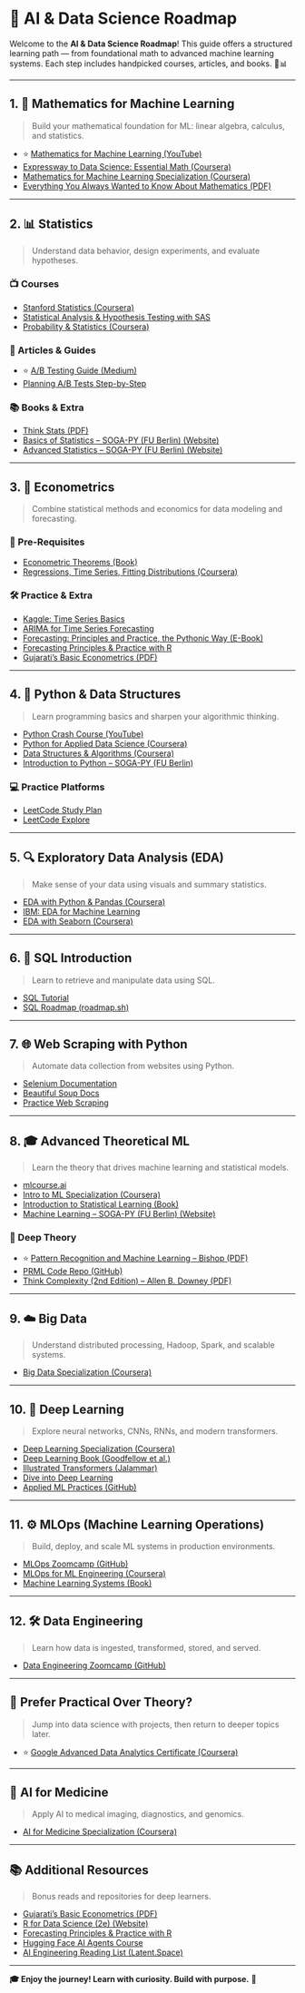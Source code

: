 # 🚀 AI & Data Science Roadmap

Welcome to the **AI & Data Science Roadmap**! This guide offers a structured learning path — from foundational math to advanced machine learning systems. Each step includes handpicked courses, articles, and books. 📘📊

---

## 1. 📐 Mathematics for Machine Learning
> Build your mathematical foundation for ML: linear algebra, calculus, and statistics.

- ⭐️ [Mathematics for Machine Learning (YouTube)](https://www.youtube.com/watch?v=LwCRRUa8yTU)
- [Expressway to Data Science: Essential Math (Coursera)](https://www.coursera.org/specializations/expressway-to-data-science-essential-math)
- [Mathematics for Machine Learning Specialization (Coursera)](https://www.coursera.org/specializations/mathematics-machine-learning)
- [Everything You Always Wanted to Know About Mathematics (PDF)](https://www.math.cmu.edu/~jmackey/151_128/bws_book.pdf)

---

## 2. 📊 Statistics
> Understand data behavior, design experiments, and evaluate hypotheses.

### 📺 Courses
- [Stanford Statistics (Coursera)](https://www.coursera.org/learn/stanford-statistics)
- [Statistical Analysis & Hypothesis Testing with SAS](https://www.coursera.org/learn/statistical-analysis-hypothesis-testing-sas)
- [Probability & Statistics (Coursera)](https://www.coursera.org/learn/probability-statistics)

### 📄 Articles & Guides
- ⭐️ [A/B Testing Guide (Medium)](https://vkteam.medium.com/practitioners-guide-to-statistical-tests-ed2d580ef04f#1e3b)
- [Planning A/B Tests Step-by-Step](https://towardsdatascience.com/step-by-step-for-planning-an-a-b-test-ef3c93143c0b)

### 📚 Books & Extra
- [Think Stats (PDF)](https://greenteapress.com/thinkstats/thinkstats.pdf)
- [Basics of Statistics – SOGA-PY (FU Berlin) (Website)](https://www.geo.fu-berlin.de/en/v/soga-py/Basics-of-statistics/index.html)
- [Advanced Statistics – SOGA-PY (FU Berlin) (Website)](https://www.geo.fu-berlin.de/en/v/soga-py/Advanced-statistics/index.html)

---

## 3. 📖 Econometrics
> Combine statistical methods and economics for data modeling and forecasting.

### 🧠 Pre-Requisites
- [Econometric Theorems (Book)](https://bookdown.org/ts_robinson1994/10EconometricTheorems/)
- [Regressions, Time Series, Fitting Distributions (Coursera)](https://www.coursera.org/learn/erasmus-econometrics)

### 🛠 Practice & Extra
- [Kaggle: Time Series Basics](https://www.kaggle.com/learn/time-series)
- [ARIMA for Time Series Forecasting](https://machinelearningmastery.com/arima-for-time-series-forecasting-with-python/)
- [Forecasting: Principles and Practice, the Pythonic Way (E-Book)](https://otexts.com/fpppy/)
- [Forecasting Principles & Practice with R](https://otexts.com/fpp3/)
- [Gujarati’s Basic Econometrics (PDF)](https://www.cbpbu.ac.in/userfiles/file/2020/STUDY_MAT/ECO/1.pdf)

---

## 4. 🐍 Python & Data Structures
> Learn programming basics and sharpen your algorithmic thinking.

- [Python Crash Course (YouTube)](https://www.youtube.com/watch?v=rfscVS0vtbw)
- [Python for Applied Data Science (Coursera)](https://www.coursera.org/learn/python-for-applied-data-science-ai)
- [Data Structures & Algorithms (Coursera)](https://www.coursera.org/specializations/algorithms)
- [Introduction to Python – SOGA-PY (FU Berlin)](https://www.geo.fu-berlin.de/en/v/soga-py/Introduction-to-Python/index.html)

### 💻 Practice Platforms
- [LeetCode Study Plan](https://leetcode.com/studyplan/)
- [LeetCode Explore](https://leetcode.com/explore/learn/)

---

## 5. 🔍 Exploratory Data Analysis (EDA)
> Make sense of your data using visuals and summary statistics.

- [EDA with Python & Pandas (Coursera)](https://www.coursera.org/projects/exploratory-data-analysis-python-pandas)
- [IBM: EDA for Machine Learning](https://www.coursera.org/learn/ibm-exploratory-data-analysis-for-machine-learning)
- [EDA with Seaborn (Coursera)](https://www.coursera.org/projects/exploratory-data-analysis-seaborn)

---

## 6. 🧮 SQL Introduction
> Learn to retrieve and manipulate data using SQL.

- [SQL Tutorial](https://www.sqltutorial.org/)
- [SQL Roadmap (roadmap.sh)](https://roadmap.sh/sql)

---

## 7. 🌐 Web Scraping with Python
> Automate data collection from websites using Python.

- [Selenium Documentation](https://selenium-python.readthedocs.io/index.html)
- [Beautiful Soup Docs](https://tedboy.github.io/bs4_doc/index.html)
- [Practice Web Scraping](https://www.scrapingcourse.com/ecommerce/)

---

## 8. 🎓 Advanced Theoretical ML
> Learn the theory that drives machine learning and statistical models.

- [mlcourse.ai](https://mlcourse.ai/book/index.html)
- [Intro to ML Specialization (Coursera)](https://www.coursera.org/specializations/machine-learning-introduction)
- [Introduction to Statistical Learning (Book)](https://www.statlearning.com/)
- [Machine Learning – SOGA-PY (FU Berlin) (Website)](https://www.geo.fu-berlin.de/en/v/soga-py/Machine-learning/index.html)

### 📖 Deep Theory
- ⭐️ [Pattern Recognition and Machine Learning – Bishop (PDF)](https://www.microsoft.com/en-us/research/uploads/prod/2006/01/Bishop-Pattern-Recognition-and-Machine-Learning-2006.pdf)
- [PRML Code Repo (GitHub)](https://github.com/gerdm/prml)
- [Think Complexity (2nd Edition) – Allen B. Downey (PDF)](https://greenteapress.com/wp/think-complexity/)

---

## 9. ☁️ Big Data
> Understand distributed processing, Hadoop, Spark, and scalable systems.

- [Big Data Specialization (Coursera)](https://www.coursera.org/specializations/big-data)

---

## 10. 🔬 Deep Learning
> Explore neural networks, CNNs, RNNs, and modern transformers.

- [Deep Learning Specialization (Coursera)](https://www.coursera.org/specializations/deep-learning)
- [Deep Learning Book (Goodfellow et al.)](https://www.deeplearningbook.org/)
- [Illustrated Transformers (Jalammar)](https://jalammar.github.io/illustrated-transformer/)
- [Dive into Deep Learning](https://d2l.ai)
- [Applied ML Practices (GitHub)](https://github.com/eugeneyan/applied-ml)

---

## 11. ⚙️ MLOps (Machine Learning Operations)
> Build, deploy, and scale ML systems in production environments.

- [MLOps Zoomcamp (GitHub)](https://github.com/DataTalksClub/mlops-zoomcamp)
- [MLOps for ML Engineering (Coursera)](https://www.coursera.org/specializations/machine-learning-engineering-for-production-mlops)
- [Machine Learning Systems (Book)](https://mlsysbook.ai)

---

## 12. 🛠️ Data Engineering
> Learn how data is ingested, transformed, stored, and served.

- [Data Engineering Zoomcamp (GitHub)](https://github.com/DataTalksClub/data-engineering-zoomcamp)

---

## 🧭 Prefer Practical Over Theory?
> Jump into data science with projects, then return to deeper topics later.

- ⭐️ [Google Advanced Data Analytics Certificate (Coursera)](https://www.coursera.org/professional-certificates/google-advanced-data-analytics)

---

## 🏥 AI for Medicine
> Apply AI to medical imaging, diagnostics, and genomics.

- [AI for Medicine Specialization (Coursera)](https://www.coursera.org/specializations/ai-for-medicine)

---

## 📚 Additional Resources
> Bonus reads and repositories for deep learners.

- [Gujarati’s Basic Econometrics (PDF)](https://www.cbpbu.ac.in/userfiles/file/2020/STUDY_MAT/ECO/1.pdf)
- [R for Data Science (2e) (Website)](https://r4ds.hadley.nz)
- [Forecasting Principles & Practice with R](https://otexts.com/fpp3/)
- [Hugging Face AI Agents Course](https://huggingface.co/learn/agents-course/unit0/introduction)
- [AI Engineering Reading List (Latent.Space)](https://www.latent.space/p/2025-papers)

---

**🎓 Enjoy the journey! Learn with curiosity. Build with purpose.** 🚀
